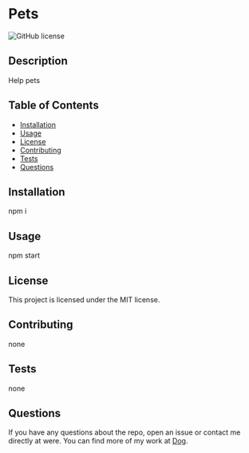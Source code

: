 # Pets
![GitHub license](https://img.shields.io/badge/license-MIT-blue.svg)

## Description
Help pets

## Table of Contents

- [Installation](#installation)
- [Usage](#usage)
- [License](#license)
- [Contributing](#contributing)
- [Tests](#tests)
- [Questions](#questions)

## Installation
npm i

## Usage
npm start

## License
This project is licensed under the MIT license.

## Contributing
none

## Tests
none

## Questions
If you have any questions about the repo, open an issue or contact me directly at were. You can find more of my work at [Dog](Http://github.com/Dog).

